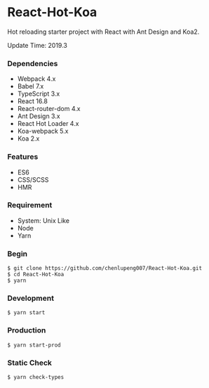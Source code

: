 # React-Hot-Koa
Hot reloading starter project with React with Ant Design and Koa2.

Update Time: 2019.3

### Dependencies
- Webpack 4.x
- Babel 7.x
- TypeScript 3.x
- React 16.8
- React-router-dom 4.x
- Ant Design 3.x
- React Hot Loader 4.x
- Koa-webpack 5.x
- Koa 2.x

### Features
- ES6
- CSS/SCSS
- HMR

### Requirement
- System: Unix Like
- Node
- Yarn

### Begin
```
$ git clone https://github.com/chenlupeng007/React-Hot-Koa.git
$ cd React-Hot-Koa
$ yarn
```

### Development
```
$ yarn start
```

### Production
```
$ yarn start-prod
```

### Static Check
```
$ yarn check-types
```